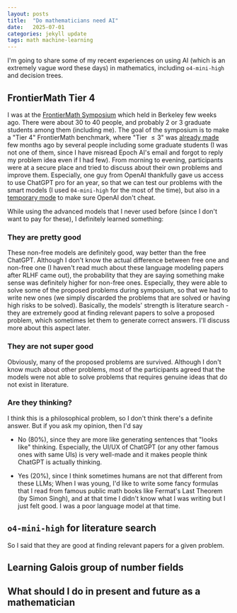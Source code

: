 ```yaml
---
layout: posts
title:  "Do mathematicians need AI"
date:   2025-07-01
categories: jekyll update
tags: math machine-learning
---
```


I'm going to share some of my recent experiences on using AI (which is an extremely vague word these days) in mathematics, including `o4-mini-high` and decision trees.


## FrontierMath Tier 4

I was at the [FrontierMath Symposium](https://frontiermath-symposium.epoch.ai/) which held in Berkeley few weeks ago.
There were about 30 to 40 people, and probably 2 or 3 graduate students among them (including me).
The goal of the symposium is to make a "Tier 4" FrontierMath benchmark, where "Tier $\le 3$" was [already made](https://epoch.ai/frontiermath) few months ago by several people including some graduate students (I was not one of them, since I have misread Epoch AI's email and forgot to reply my problem idea even if I had few).
From morning to evening, participants were at a secure place and tried to discuss about their own problems and improve them.
Especially, one guy from OpenAI thankfully gave us access to use ChatGPT pro for an year, so that we can test our problems with the smart models (I used `04-mini-high` for the most of the time), but also in a [temporary mode](https://help.openai.com/en/articles/8914046-temporary-chat-faq) to make sure OpenAI don't cheat.

While using the advanced models that I never used before (since I don't want to pay for these), I definitely learned something:

### They are pretty good

These non-free models are definitely good, way better than the free ChatGPT.
Although I don't know the actual difference between free one and non-free one (I haven't read much about these language modeling papers after RLHF came out), the probability that they are saying something make sense was definitely higher for non-free ones.
Especially, they were able to solve some of the proposed problems during symposium, so that we had to write new ones (we simply discarded the problems that are solved or having high risks to be solved).
Basically, the models' strength is literature search - they are extremely good at finding relevant papers to solve a proposed problem, which sometimes let them to generate correct answers. I'll discuss more about this aspect later.

### They are not super good

Obviously, many of the proposed problems are survived.
Although I don't know much about other problems, most of the participants agreed that the models were not able to solve problems that requires genuine ideas that do not exist in literature.

### Are they thinking?

I think this is a philosophical problem, so I don't think there's a definite answer.
But if you ask my opinion, then I'd say 

- No (80%), since they are more like generating sentences that "looks like" thinking. Especially, the UI/UX of ChatGPT (or any other famous ones with same UIs) is very well-made and it makes people think ChatGPT is actually thinking.

- Yes (20%), since I think sometimes humans are not that different from these LLMs; When I was young, I'd like to write some fancy formulas that I read from famous public math books like Fermat's Last Theorem (by Simon Singh), and at that time I didn't know what I was writing but I just felt good.
I was a poor language model at that time.

## `o4-mini-high` for literature search

So I said that they are good at finding relevant papers for a given problem.


## Learning Galois group of number fields

## What should I do in present and future as a mathematician